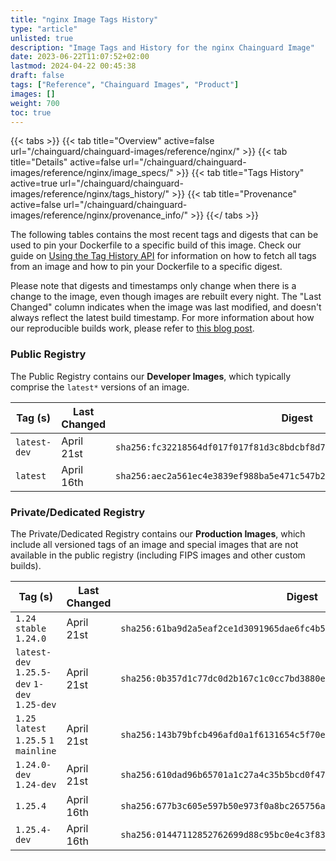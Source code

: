 ```yaml
---
title: "nginx Image Tags History"
type: "article"
unlisted: true
description: "Image Tags and History for the nginx Chainguard Image"
date: 2023-06-22T11:07:52+02:00
lastmod: 2024-04-22 00:45:38
draft: false
tags: ["Reference", "Chainguard Images", "Product"]
images: []
weight: 700
toc: true
---
```


{{< tabs >}}
{{< tab title="Overview" active=false url="/chainguard/chainguard-images/reference/nginx/" >}}
{{< tab title="Details" active=false url="/chainguard/chainguard-images/reference/nginx/image_specs/" >}}
{{< tab title="Tags History" active=true url="/chainguard/chainguard-images/reference/nginx/tags_history/" >}}
{{< tab title="Provenance" active=false url="/chainguard/chainguard-images/reference/nginx/provenance_info/" >}}
{{</ tabs >}}

The following tables contains the most recent tags and digests that can be used to pin your Dockerfile to a specific build of this image. Check our guide on [Using the Tag History API](/chainguard/chainguard-images/using-the-tag-history-api/) for information on how to fetch all tags from an image and how to pin your Dockerfile to a specific digest.

Please note that digests and timestamps only change when there is a change to the image, even though images are rebuilt every night. The "Last Changed" column indicates when the image was last modified, and doesn't always reflect the latest build timestamp. For more information about how our reproducible builds work, please refer to [this blog post](https://www.chainguard.dev/unchained/reproducing-chainguards-reproducible-image-builds).

### Public Registry
The Public Registry contains our **Developer Images**, which typically comprise the `latest*` versions of an image.

| Tag (s)       | Last Changed | Digest                                                                    |
|---------------|--------------|---------------------------------------------------------------------------|
|  `latest-dev` | April 21st   | `sha256:fc32218564df017f017f81d3c8bdcbf8d7ba206b415a355c21c9d747fe04a759` |
|  `latest`     | April 16th   | `sha256:aec2a561ec4e3839ef988ba5e471c547b254307f943c9375967a869dfbf46922` |


### Private/Dedicated Registry
The Private/Dedicated Registry contains our **Production Images**, which include all versioned tags of an image and special images that are not available in the public registry (including FIPS images and other custom builds).

| Tag (s)                                       | Last Changed | Digest                                                                    |
|-----------------------------------------------|--------------|---------------------------------------------------------------------------|
|  `1.24` `stable` `1.24.0`                     | April 21st   | `sha256:61ba9d2a5eaf2ce1d3091965dae6fc4b55bb76587dbd53723919cc1ce3e36725` |
|  `latest-dev` `1.25.5-dev` `1-dev` `1.25-dev` | April 21st   | `sha256:0b357d1c77dc0d2b167c1c0cc7bd3880ecd1deee3c5cb5056826a644004314ac` |
|  `1.25` `latest` `1.25.5` `1` `mainline`      | April 21st   | `sha256:143b79bfcb496afd0a1f6131654c5f70e465ef89ab231e9ce82a111c4c533a2d` |
|  `1.24.0-dev` `1.24-dev`                      | April 21st   | `sha256:610dad96b65701a1c27a4c35b5bcd0f479b32b74789b818e5ce3f412f2df4ea9` |
|  `1.25.4`                                     | April 16th   | `sha256:677b3c605e597b50e973f0a8bc265756ae86bb8b294105defc9e97e02654ef57` |
|  `1.25.4-dev`                                 | April 16th   | `sha256:01447112852762699d88c95bc0e4c3f83f9b7a0ec7e416df9ab7e8fcbda9c5dd` |


